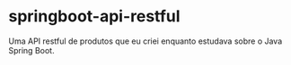 # springboot-api-restful
 Uma API restful de produtos que eu criei enquanto estudava sobre o Java Spring Boot.
